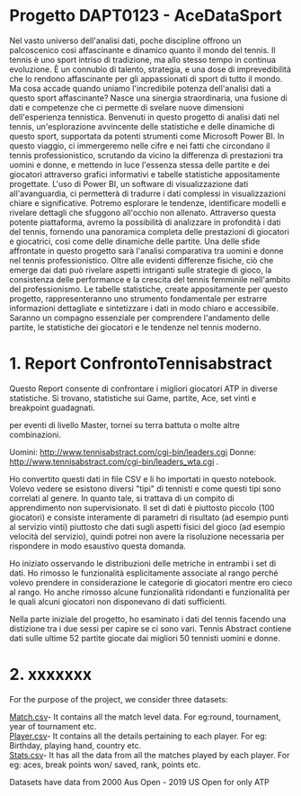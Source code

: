 # Progetto DAPT0123 - AceDataSport
Nel vasto universo dell'analisi dati, poche discipline offrono un palcoscenico così affascinante e dinamico quanto il mondo del tennis. Il tennis è uno sport intriso di tradizione, ma allo stesso tempo in continua evoluzione. È un connubio di talento, strategia, e una dose di imprevedibilità che lo rendono affascinante per gli appassionati di sport di tutto il mondo. Ma cosa accade quando uniamo l'incredibile potenza dell'analisi dati a questo sport affascinante? Nasce una sinergia straordinaria, una fusione di dati e competenze che ci permette di svelare nuove dimensioni dell'esperienza tennistica.
Benvenuti in questo progetto di analisi dati nel tennis, un'esplorazione avvincente delle statistiche e delle dinamiche di questo sport, supportata da potenti strumenti come Microsoft Power BI. In questo viaggio, ci immergeremo nelle cifre e nei fatti che circondano il tennis professionistico, scrutando da vicino la differenza di prestazioni tra uomini e donne, e mettendo in luce l'essenza stessa delle partite e dei giocatori attraverso grafici informativi e tabelle statistiche appositamente progettate.
L'uso di Power BI, un software di visualizzazione dati all'avanguardia, ci permetterà di tradurre i dati complessi in visualizzazioni chiare e significative. Potremo esplorare le tendenze, identificare modelli e rivelare dettagli che sfuggono all'occhio non allenato. Attraverso questa potente piattaforma, avremo la possibilità di analizzare in profondità i dati del tennis, fornendo una panoramica completa delle prestazioni di giocatori e giocatrici, così come delle dinamiche delle partite.
Una delle sfide affrontate in questo progetto sarà l'analisi comparativa tra uomini e donne nel tennis professionistico. Oltre alle evidenti differenze fisiche, ciò che emerge dai dati può rivelare aspetti intriganti sulle strategie di gioco, la consistenza delle performance e la crescita del tennis femminile nell'ambito del professionismo.
Le tabelle statistiche, create appositamente per questo progetto, rappresenteranno uno strumento fondamentale per estrarre informazioni dettagliate e sintetizzare i dati in modo chiaro e accessibile. Saranno un compagno essenziale per comprendere l'andamento delle partite, le statistiche dei giocatori e le tendenze nel tennis moderno.
# 1. Report ConfrontoTennisabstract
Questo Report consente di confrontare i migliori giocatori ATP in diverse statistiche. Si trovano, statistiche sui Game, partite, Ace, set vinti e breakpoint guadagnati.


per eventi di livello Master, tornei su terra battuta o molte altre combinazioni. 

Uomini: http://www.tennisabstract.com/cgi-bin/leaders.cgi
Donne: http://www.tennisabstract.com/cgi-bin/leaders_wta.cgi .

Ho convertito questi dati in file CSV e li ho importati in questo notebook. Volevo vedere se esistono diversi "tipi" di tennisti e come questi tipi sono correlati al genere. In quanto tale, si trattava di un compito di apprendimento non supervisionato. Il set di dati è piuttosto piccolo (100 giocatori) e consiste interamente di parametri di risultato (ad esempio punti al servizio vinti) piuttosto che dati sugli aspetti fisici del gioco (ad esempio velocità del servizio), quindi potrei non avere la risoluzione necessaria per rispondere in modo esaustivo questa domanda.

Ho iniziato osservando le distribuzioni delle metriche in entrambi i set di dati. Ho rimosso le funzionalità esplicitamente associate al rango perché volevo prendere in considerazione le categorie di giocatori mentre ero cieco al rango. Ho anche rimosso alcune funzionalità ridondanti e funzionalità per le quali alcuni giocatori non disponevano di dati sufficienti.

Nella parte iniziale del progetto, ho esaminato i dati del tennis facendo una distizione tra i due sessi per capire se ci sono vari.
Tennis Abstract contiene dati sulle ultime 52 partite giocate dai migliori 50 tennisti uomini e donne.



# 2. xxxxxxx

For the purpose of the project, we consider three datasets:

<ins>Match.csv</ins>- It contains all the match level data. For eg:round, tournament, year of tournament etc. <br>
<ins>Player.csv</ins>- It contains all the details pertaining to each player. For eg: Birthday, playing hand, country etc. <br>
<ins>Stats.csv</ins>- It has all the data from all the matches played by each player. For eg: aces, break points won/ saved, rank, points etc. <br>

  Datasets have data from 2000 Aus Open - 2019 US Open for only ATP


